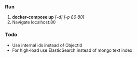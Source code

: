 ### Run
1. **docker-compose up** *[-d] [-p 80:80]*
1. Navigate localhost:80

### Todo
* Use internal ids instead of ObjectId
* For high-load use ElasticSearch instead of mongo text index
